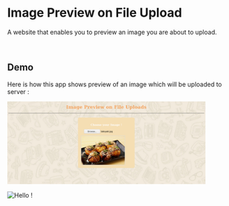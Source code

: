 # Image Preview on File Upload

A website that enables you to preview an image you are about to upload.

<br />

## Demo

Here is how this app shows preview of an image which will be uploaded to server :

<img src="https://raw.githubusercontent.com/kevinadhiguna/image-preview-on-file-upload/master/demo/1.png" width="90%" />

<br />

![Hello !](https://api.visitorbadge.io/api/VisitorHit?user=kevinadhiguna&repo=image-preview-on-file-upload&label=thanks%20for%20dropping%20in%20!&labelColor=%23000000&countColor=%23FFFFFF)
